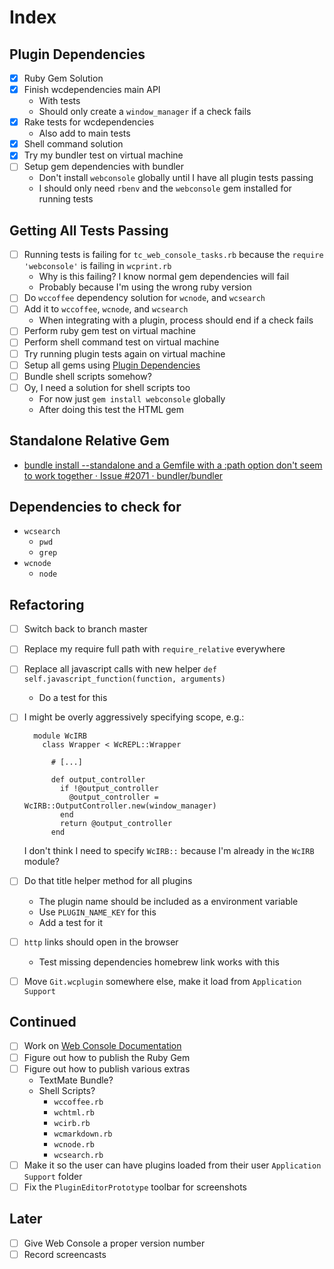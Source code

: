 # Index

## Plugin Dependencies

* [x] Ruby Gem Solution
* [x] Finish wcdependencies main API
	* With tests
	* Should only create a `window_manager` if a check fails
* [x] Rake tests for wcdependencies
	* Also add to main tests
* [x] Shell command solution
* [x] Try my bundler test on virtual machine
* [ ] Setup gem dependencies with bundler
	* Don't install `webconsole` globally until I have all plugin tests passing
	* I should only need `rbenv` and the `webconsole` gem installed for running tests

## Getting All Tests Passing

* [ ] Running tests is failing for `tc_web_console_tasks.rb` because the `require 'webconsole'` is failing in `wcprint.rb`
	* Why is this failing? I know normal gem dependencies will fail
	* Probably because I'm using the wrong ruby version
* [ ] Do `wccoffee` dependency solution for `wcnode`, and `wcsearch`
* [ ] Add it to `wccoffee`, `wcnode`, and `wcsearch`
	* When integrating with a plugin, process should end if a check fails
* [ ] Perform ruby gem test on virtual machine
* [ ] Perform shell command test on virtual machine
* [ ] Try running plugin tests again on virtual machine
* [ ] Setup all gems using [Plugin Dependencies](Notes/Plugin%20Dependencies.md)
* [ ] Bundle shell scripts somehow?
* [ ] Oy, I need a solution for shell scripts too
	* For now just `gem install webconsole` globally
	* After doing this test the HTML gem

## Standalone Relative Gem

* [bundle install --standalone and a Gemfile with a :path option don't seem to work together · Issue #2071 · bundler/bundler](https://github.com/bundler/bundler/issues/2071)


## Dependencies to check for

* `wcsearch`
	* `pwd`
	* `grep`
* `wcnode`
	* `node`

## Refactoring

* [ ] Switch back to branch master
* [ ] Replace my require full path with `require_relative` everywhere
* [ ] Replace all javascript calls with new helper `def self.javascript_function(function, arguments)`
	* Do a test for this
* [ ] I might be overly aggressively specifying scope, e.g.:

		module WcIRB
		  class Wrapper < WcREPL::Wrapper
		  
		  	# [...]
		  
		    def output_controller
		      if !@output_controller
		        @output_controller = WcIRB::OutputController.new(window_manager)
		      end
		      return @output_controller
		    end
	
	I don't think I need to specify `WcIRB::` because I'm already in the `WcIRB` module?

* [ ] Do that title helper method for all plugins
	* The plugin name should be included as a environment variable
	* Use `PLUGIN_NAME_KEY` for this
	* Add a test for it
* [ ] `http` links should open in the browser
	* Test missing dependencies homebrew link works with this
* [ ] Move `Git.wcplugin` somewhere else, make it load from `Application Support`

## Continued

* [ ] Work on [Web Console Documentation](Tasks/Web%20Console%20Documentation.md)
* [ ] Figure out how to publish the Ruby Gem
* [ ] Figure out how to publish various extras
	* TextMate Bundle?
	* Shell Scripts?
		* `wccoffee.rb`
		* `wchtml.rb`
		* `wcirb.rb`
		* `wcmarkdown.rb`
		* `wcnode.rb`
		* `wcsearch.rb`
* [ ] Make it so the user can have plugins loaded from their user `Application Support` folder
* [ ] Fix the `PluginEditorPrototype` toolbar for screenshots

## Later

* [ ] Give Web Console a proper version number
* [ ] Record screencasts